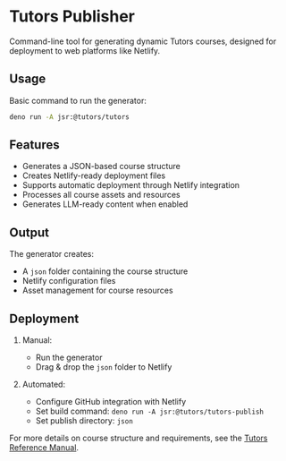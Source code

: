 # Tutors Publisher

Command-line tool for generating dynamic Tutors courses, designed for deployment to web platforms like Netlify.

## Usage

Basic command to run the generator:

```bash
deno run -A jsr:@tutors/tutors
```

## Features

- Generates a JSON-based course structure
- Creates Netlify-ready deployment files
- Supports automatic deployment through Netlify integration
- Processes all course assets and resources
- Generates LLM-ready content when enabled

## Output

The generator creates:
- A `json` folder containing the course structure
- Netlify configuration files
- Asset management for course resources

## Deployment

1. Manual:
   - Run the generator
   - Drag & drop the `json` folder to Netlify

2. Automated:
   - Configure GitHub integration with Netlify
   - Set build command: `deno run -A jsr:@tutors/tutors-publish`
   - Set publish directory: `json`

For more details on course structure and requirements, see the [Tutors Reference Manual](https://tutors.dev/course/tutors-reference-manual).